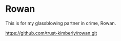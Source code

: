 # Rowan

This is for my glassblowing partner in crime, Rowan.

https://github.com/trust-kimberly/rowan.git
